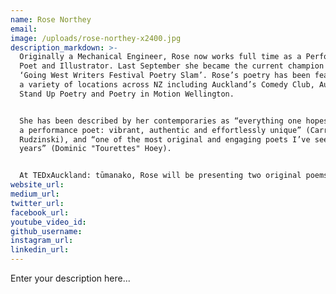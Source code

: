 ```yaml
---
name: Rose Northey
email:
image: /uploads/rose-northey-x2400.jpg
description_markdown: >-
  Originally a Mechanical Engineer, Rose now works full time as a Performance
  Poet and Illustrator. Last September she became the current champion of the
  ‘Going West Writers Festival Poetry Slam’. Rose’s poetry has been featured in
  a variety of locations across NZ including Auckland’s Comedy Club, Auckland’s
  Stand Up Poetry and Poetry in Motion Wellington.


  She has been described by her contemporaries as “everything one hopes to be as
  a performance poet: vibrant, authentic and effortlessly unique” (Carrie
  Rudzinski), and “one of the most original and engaging poets I’ve seen in
  years” (Dominic "Tourettes" Hoey).


  At TEDxAuckland: tūmanako, Rose will be presenting two original poems.
website_url:
medium_url:
twitter_url:
facebook_url:
youtube_video_id:
github_username:
instagram_url:
linkedin_url:
---
```


Enter your description here...
